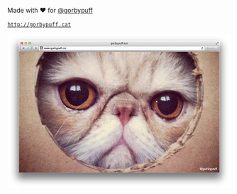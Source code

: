 Made with :heart: for [@gorbypuff](https://twitter.com/gorbypuff)

[`http://gorbypuff.cat`](http://gorbypuff.cat)

![](screenshot.png)
